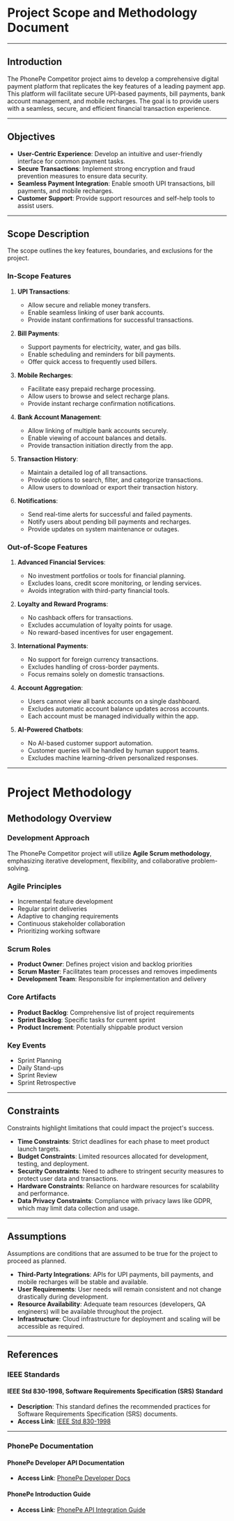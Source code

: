 # **Project Scope and Methodology Document**

---

## **Introduction**  
The PhonePe Competitor project aims to develop a comprehensive digital payment platform that replicates the key features of a leading payment app. This platform will facilitate secure UPI-based payments, bill payments, bank account management, and mobile recharges. The goal is to provide users with a seamless, secure, and efficient financial transaction experience.  

---

## **Objectives**  
- **User-Centric Experience**: Develop an intuitive and user-friendly interface for common payment tasks.  
- **Secure Transactions**: Implement strong encryption and fraud prevention measures to ensure data security.  
- **Seamless Payment Integration**: Enable smooth UPI transactions, bill payments, and mobile recharges.  
- **Customer Support**: Provide support resources and self-help tools to assist users.  

---

## **Scope Description**  
The scope outlines the key features, boundaries, and exclusions for the project.

### **In-Scope Features**  
1. **UPI Transactions**:  
   - Allow secure and reliable money transfers.  
   - Enable seamless linking of user bank accounts.  
   - Provide instant confirmations for successful transactions.  

2. **Bill Payments**:  
   - Support payments for electricity, water, and gas bills.  
   - Enable scheduling and reminders for bill payments.  
   - Offer quick access to frequently used billers.  

3. **Mobile Recharges**:  
   - Facilitate easy prepaid recharge processing.  
   - Allow users to browse and select recharge plans.  
   - Provide instant recharge confirmation notifications.  

4. **Bank Account Management**:  
   - Allow linking of multiple bank accounts securely.  
   - Enable viewing of account balances and details.  
   - Provide transaction initiation directly from the app.  

5. **Transaction History**:  
   - Maintain a detailed log of all transactions.  
   - Provide options to search, filter, and categorize transactions.  
   - Allow users to download or export their transaction history.  

6. **Notifications**:  
   - Send real-time alerts for successful and failed payments.  
   - Notify users about pending bill payments and recharges.  
   - Provide updates on system maintenance or outages.  

### **Out-of-Scope Features**  
1. **Advanced Financial Services**:  
   - No investment portfolios or tools for financial planning.  
   - Excludes loans, credit score monitoring, or lending services.  
   - Avoids integration with third-party financial tools.  

2. **Loyalty and Reward Programs**:  
   - No cashback offers for transactions.  
   - Excludes accumulation of loyalty points for usage.  
   - No reward-based incentives for user engagement.  

3. **International Payments**:  
   - No support for foreign currency transactions.  
   - Excludes handling of cross-border payments.  
   - Focus remains solely on domestic transactions.  

4. **Account Aggregation**:  
   - Users cannot view all bank accounts on a single dashboard.  
   - Excludes automatic account balance updates across accounts.  
   - Each account must be managed individually within the app.  

5. **AI-Powered Chatbots**:  
   - No AI-based customer support automation.  
   - Customer queries will be handled by human support teams.  
   - Excludes machine learning-driven personalized responses.

---


# **Project Methodology**

## **Methodology Overview**

### **Development Approach**  
The PhonePe Competitor project will utilize **Agile Scrum methodology**, emphasizing iterative development, flexibility, and collaborative problem-solving.  

### **Agile Principles**  
- Incremental feature development  
- Regular sprint deliveries  
- Adaptive to changing requirements  
- Continuous stakeholder collaboration  
- Prioritizing working software  

### **Scrum Roles**  
- **Product Owner**: Defines project vision and backlog priorities  
- **Scrum Master**: Facilitates team processes and removes impediments  
- **Development Team**: Responsible for implementation and delivery  

### **Core Artifacts**  
- **Product Backlog**: Comprehensive list of project requirements  
- **Sprint Backlog**: Specific tasks for current sprint  
- **Product Increment**: Potentially shippable product version  

### **Key Events**  
- Sprint Planning  
- Daily Stand-ups  
- Sprint Review  
- Sprint Retrospective  

---

## **Constraints**  
Constraints highlight limitations that could impact the project's success.  

- **Time Constraints**: Strict deadlines for each phase to meet product launch targets.  
- **Budget Constraints**: Limited resources allocated for development, testing, and deployment.  
- **Security Constraints**: Need to adhere to stringent security measures to protect user data and transactions.  
- **Hardware Constraints**: Reliance on hardware resources for scalability and performance.  
- **Data Privacy Constraints**: Compliance with privacy laws like GDPR, which may limit data collection and usage.  

---

## **Assumptions**  
Assumptions are conditions that are assumed to be true for the project to proceed as planned.  

- **Third-Party Integrations**: APIs for UPI payments, bill payments, and mobile recharges will be stable and available.  
- **User Requirements**: User needs will remain consistent and not change drastically during development.  
- **Resource Availability**: Adequate team resources (developers, QA engineers) will be available throughout the project.  
- **Infrastructure**: Cloud infrastructure for deployment and scaling will be accessible as required.  

---

## **References**

### **IEEE Standards**  

#### **IEEE Std 830-1998, Software Requirements Specification (SRS) Standard**  
- **Description**: This standard defines the recommended practices for Software Requirements Specification (SRS) documents.  
- **Access Link**: [IEEE Std 830-1998](https://ieeexplore.ieee.org/document/720574)    

---

### **PhonePe Documentation**  

#### **PhonePe Developer API Documentation**  
- **Access Link**: [PhonePe Developer Docs](https://developer.phonepe.com/v1/reference/pay-api-1)  

#### **PhonePe Introduction Guide**  
- **Access Link**: [PhonePe API Integration Guide](https://developer.phonepe.com/v1/docs/api-integration-1)  
